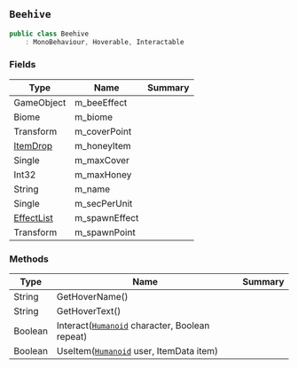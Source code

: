 ## `Beehive`

```csharp
public class Beehive
    : MonoBehaviour, Hoverable, Interactable
```

### Fields

| Type | Name | Summary | 
| --- | --- | --- | 
| GameObject | m_beeEffect |  | 
| Biome | m_biome |  | 
| Transform | m_coverPoint |  | 
| [ItemDrop](./ItemDrop.md) | m_honeyItem |  | 
| Single | m_maxCover |  | 
| Int32 | m_maxHoney |  | 
| String | m_name |  | 
| Single | m_secPerUnit |  | 
| [EffectList](./EffectList.md) | m_spawnEffect |  | 
| Transform | m_spawnPoint |  | 


### Methods

| Type | Name | Summary | 
| --- | --- | --- | 
| String | GetHoverName() |  | 
| String | GetHoverText() |  | 
| Boolean | Interact([`Humanoid`](./Humanoid.md) character, Boolean repeat) |  | 
| Boolean | UseItem([`Humanoid`](./Humanoid.md) user, ItemData item) |  | 


